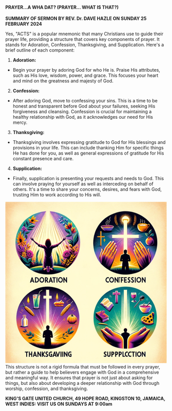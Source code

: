#### PRAYER...A WHA DAT? (PRAYER... WHAT IS THAT?)

**SUMMARY OF SERMON BY REV. Dr. DAVE HAZLE ON SUNDAY 25 FEBRUARY 2024**

Yes, "ACTS" is a popular mnemonic that many Christians use to guide their prayer life, providing a structure that covers key components of prayer. It stands for Adoration, Confession, Thanksgiving, and Supplication. Here's a brief outline of each component:

1. **Adoration:**
- Begin your prayer by adoring God for who He is. Praise His attributes, such as His love, wisdom, power, and grace. This focuses your heart and mind on the greatness and majesty of God.

2. **Confession:**
- After adoring God, move to confessing your sins. This is a time to be honest and transparent before God about your failures, seeking His forgiveness and cleansing. Confession is crucial for maintaining a healthy relationship with God, as it acknowledges our need for His mercy.

3. **Thanksgiving:**
- Thanksgiving involves expressing gratitude to God for His blessings and provisions in your life. This can include thanking Him for specific things He has done for you, as well as general expressions of gratitude for His constant presence and care.

4. **Supplication:**
- Finally, supplication is presenting your requests and needs to God. This can involve praying for yourself as well as interceding on behalf of others. It's a time to share your concerns, desires, and fears with God, trusting Him to work according to His will.

![](./PRAYER-MNEMONIC.webp)
This structure is not a rigid formula that must be followed in every prayer, but rather a guide to help believers engage with God in a comprehensive and meaningful way. It ensures that prayer is not just about asking for things, but also about developing a deeper relationship with God through worship, confession, and thanksgiving.

**KING'S GATE UNITED CHURCH, 49 HOPE ROAD, KINGSTON 10, JAMAICA, WEST INDIES: VISIT US ON SUNDAYS AT 9:00am**

